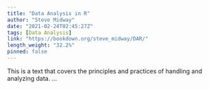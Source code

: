 ```yaml
---
title: "Data Analysis in R"
author: "Steve Midway"
date: "2021-02-24T02:45:27Z"
tags: [Data Analysis]
link: "https://bookdown.org/steve_midway/DAR/"
length_weight: "32.2%"
pinned: false
---
```


This is a text that covers the principles and practices of handling and analyzing data. ...
